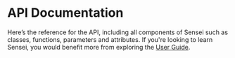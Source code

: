 # API Documentation

Here’s the reference for the API, including all components of Sensei such as classes, functions, parameters and attributes.
If you're looking to learn Sensei, you would benefit more from exploring the [User Guide](/learn/learn.html).